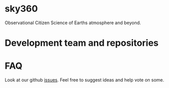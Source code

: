 # sky360
Observational Citizen Science of Earths atmosphere and beyond.

# Development team and repositories

# FAQ
Look at our github [issues](https://github.com/Sky360-Repository/sky360/issues).
Feel free to suggest ideas and help vote on some. 
